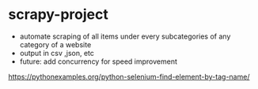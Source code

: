 # scrapy-project

* automate scraping of all items under every subcategories of any category of a website
* output in csv ,json, etc
* future: add concurrency for speed improvement

https://pythonexamples.org/python-selenium-find-element-by-tag-name/
